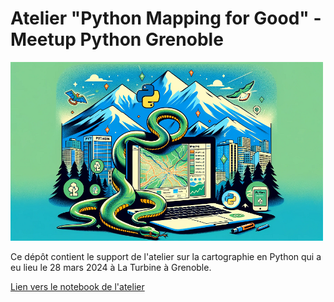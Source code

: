 # Atelier "Python Mapping for Good" - Meetup Python Grenoble

<a href="https://meetup-python-grenoble.github.io/" target="_blank"><img src="content/logo.png" width=500px/></a>

Ce dépôt contient le support de l'atelier sur la cartographie en Python qui a eu lieu le 28 mars 2024 à La Turbine à Grenoble.


<a href="https://github.com/Pierre-Loic/meetup_carto/notebooks/index.html?path=Atelier_cartographie.ipynb" target="_blank">Lien vers le notebook de l'atelier</a>